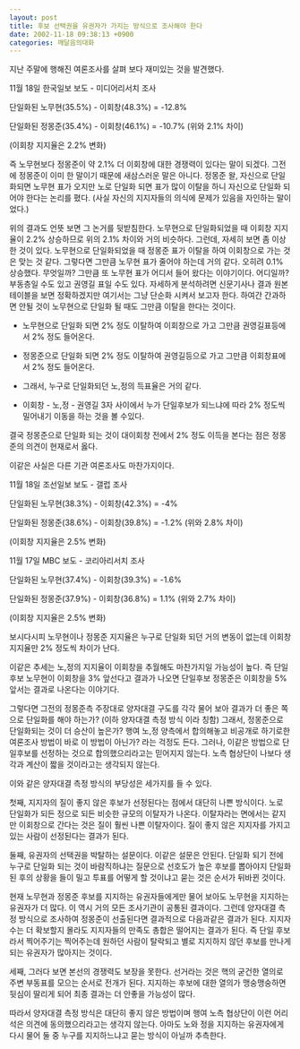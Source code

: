 ```yaml
---
layout: post
title: 후보 선택권을 유권자가 가지는 방식으로 조사해야 한다
date: 2002-11-18 09:38:13 +0900
categories: 깨달음의대화
---
```

지난 주말에 행해진 여론조사를 살펴 보다 재미있는 것을 발견했다.
  

  
11월 18일 한국일보 보도 - 미디어리서치 조사
  

  
단일화된 노무현(35.5%) - 이회창(48.3%) = -12.8%
  
단일화된 정몽준(35.4%) - 이회창(46.1%) = -10.7% (위와 2.1% 차이)
  
(이회창 지지율은 2.2% 변화)
  

  
즉 노무현보다 정몽준이 약 2.1% 더 이회창에 대한 경쟁력이 있다는 말이 되겠다. 그전에 정몽준이 이미 한 말이기 때문에 새삼스러운 말은 아니다. 정몽준 왈, 자신으로 단일화되면 노무현 표가 오지만 노로 단일화 되면 표가 많이 이탈을 하니 자신으로 단일화 되어야 한다는 논리를 폈다. (사실 자신의 지지자들의 의식에 문제가 있음을 자인하는 말이었다.)
  

  
위의 결과도 언뜻 보면 그 논거를 뒷받침한다. 노무현으로 단일화되었을 때 이회창 지지율이 2.2% 상승하므로 위의 2.1% 차이와 거의 비슷하다. 그런데, 자세히 보면 좀 이상한 것이 있다. 노무현으로 단일화되었을 때 정몽준 표가 이탈을 하여 이회창으로 가는 것은 맞는 것 같다. 그렇다면 그만큼 노무현 표가 줄어야 하는데 거의 같다. 오히려 0.1% 상승했다. 무엇일까? 그만큼 또 노무현 표가 어디서 들어 왔다는 이야기이다. 어디일까? 부동층일 수도 있고 권영길 표일 수도 있다. 자세하게 분석하려면 신문기사나 결과 원본 테이블을 보면 정확하겠지만 여기서는 그냥 단순화 시켜서 보고자 한다. 하여간 간과하면 안될 것이 노무현으로 단일화 될 때도 그만큼 이탈을 한다는 것이다.
  

  
* 노무현으로 단일화 되면 2% 정도 이탈하여 이회창으로 가고 그만큼 권영길표등에서 2% 정도 들어온다.
  
* 정몽준으로 단일화 되면 2% 정도 이탈하여 권영길등으로 가고 그만큼 이회창표에서 2% 정도 들어온다.
  
* 그래서, 누구로 단일화되던 노,정의 득표율은 거의 같다.
  
* 이회창 - 노,정 - 권영길 3자 사이에서 누가 단일후보가 되느냐에 따라 2% 정도씩 밀어내기 이동을 하는 것을 볼 수있다.
  

  
결국 정몽준으로 단일화 되는 것이 대이회창 전에서 2% 정도 이득을 본다는 점은 정몽준의 의견이 현재로서 옳다.
  

  
이같은 사실은 다른 기관 여론조사도 마찬가지이다.
  

  
11월 18일 조선일보 보도 - 갤럽 조사
  

  
단일화된 노무현(38.3%) - 이회창(42.3%) = -4%
  
단일화된 정몽준(38.6%) - 이회창(39.8%) = -1.2% (위와 2.8% 차이)
  
(이회창 지지율은 2.5% 변화)
  

  
11월 17일 MBC 보도 - 코리아리서치 조사
  

  
단일화된 노무현(37.4%) - 이회창(39.3%) = -1.6%
  
단일화된 정몽준(37.9%) - 이회창(36.8%) = 1.1% (위와 2.7% 차이)
  
(이회창 지지율은 2.5% 변화)
  

  
보시다시피 노무현이나 정몽준 지지율은 누구로 단일화 되던 거의 변동이 없는데 이회창 지지율만 2% 정도씩 차이가 난다.
  

  
이같은 추세는 노,정의 지지율이 이회창을 추월해도 마찬가지일 가능성이 높다. 즉 단일후보 노무현이 이회창을 3% 앞선다고 결과가 나오면 단일후보 정몽준은 이회창을 5% 앞서는 결과로 나온다는 이야기다.
  

  
그렇다면 그전의 정몽준측 주장대로 양자대결 구도를 각각 물어 보아 결과가 더 좋은 쪽으로 단일화를 해야 하는가? (이하 양자대결 측정 방식 이라 칭함) 그래서, 정몽준으로 단일화되는 것이 더 승산이 높은가? 행여 노,정 양측에서 합의해놓고 비공개로 하기로한 여론조사 방법이 바로 이 방법이 아닌가? 라는 걱정도 든다. 그러나, 이같은 방법으로 단일후보를 선정하는 것으로 합의했으리라고는 믿어지지 않는다. 노측 협상단이 나보다 생각과 계산이 짧을 것이라고는 생각되지 않는다.
  

  
이와 같은 양자대결 측정 방식의 부당성은 세가지를 들 수 있다.
  

  
첫째, 지지자의 질이 좋지 않은 후보가 선정된다는 점에서 대단히 나쁜 방식이다. 노로 단일화가 되든 정으로 되든 비슷한 규모의 이탈자가 나온다. 이탈자라는 면에서는 같지만 이회창으로 간다는 것은 질이 훨씬 나쁜 이탈자이다. 질이 좋지 않은 지지자를 가지고 있는 사람이 선정된다는 결과가 된다.
  

  
둘째, 유권자의 선택권을 박탈하는 설문이다. 이같은 설문은 안된다. 단일화 되기 전에 누구로 단일화 되는 것이 바람직하냐는 질문으로 선호도가 높은 후보를 뽑아야지 단일화 된 후의 상황을 들이 밀고 투표를 어떻게 할 것이냐고 묻는 것은 순서가 뒤바뀐 것이다.
  

  
현재 노무현과 정몽준 후보를 지지하는 유권자들에게만 물어 보아도 노무현을 지지하는 유권자가 더 많다. 이 역시 거의 모든 조사기관이 공통된 결과이다. 그런데 양자대결 측정 방식으로 조사하여 정몽준이 선출된다면 결과적으로 다음과같은 결과가 된다. 지지자 수는 더 확보할지 몰라도 지지자들의 만족도 총합은 떨어지는 결과가 된다. 즉 단일 후보라서 찍어주기는 찍어주는데 원하던 사람이 탈락되고 별로 지지하지 않던 후보를 만나게 되는 유권자가 많아지는 것이다.
  

  
세째, 그러다 보면 본선의 경쟁력도 보장을 못한다. 선거라는 것은 핵의 굳건한 열의로 주변 부동표를 모으는 순서로 전개가 된다. 지지하는 후보에 대한 열의가 맹숭맹숭하면 뒷심이 딸리게 되어 최종 결과는 더 안좋을 가능성이 많다.
  

  
따라서 양자대결 측정 방식은 대단히 좋지 않은 방법이며 행여 노측 협상단이 이런 어리석은 의견에 동의했으리라고는 생각지 않는다. 아마도 노와 정을 지지하는 유권자에게 다시 물어 둘 중 누구를 지지하느냐고 묻는 방식이 아닐까 추측한다.